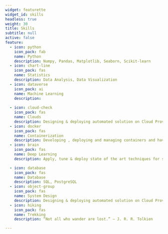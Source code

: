```yaml
---
widget: featurette
widget_id: skills
headless: true
weight: 30
title: Skills
subtitle: null
active: false
feature:
  - icon: python
    icon_pack: fab
    name: Python
    description: Numpy, Pandas, Matplotlib, Seaborn, Scikit-learn
  - icon: chart-line
    icon_pack: fas
    name: Statistics
    description: Data Analysis, Data Visualization
  - icon: dataverse
    icon_pack: ai
    name: Machine Learning
    description: 
    
  - icon: cloud-check
    icon_pack: fas
    name: Clouds
    description: Designing & deploying automated solution on Cloud Provider Primarily on AWS, Oracle
  - icon: docker
    icon_pack: fas
    name: Containerization
    description: Developing , deploying and managing containers and having exposure to container orchastrators like Kubernetes & Swarm.
  - icon: brain
    icon_pack: fas
    name: Deep Learning
    description: Apply, tune & deploy state of the art techniques for specific problems (NLP, Image Segmentation)

  - icon: database
    icon_pack: fas
    name: Database
    description: SQL, PostgreSQL
  - icon: object-group
    icon_pack: fas
    name: System Design
    description: Designing & deploying automated solution on Cloud Provider Primarily on AWS
  - icon: hiking
    icon_pack: fas
    name: Trekking
    description: “Not all who wander are lost.” — J. R. R. Tolkien

---
```

